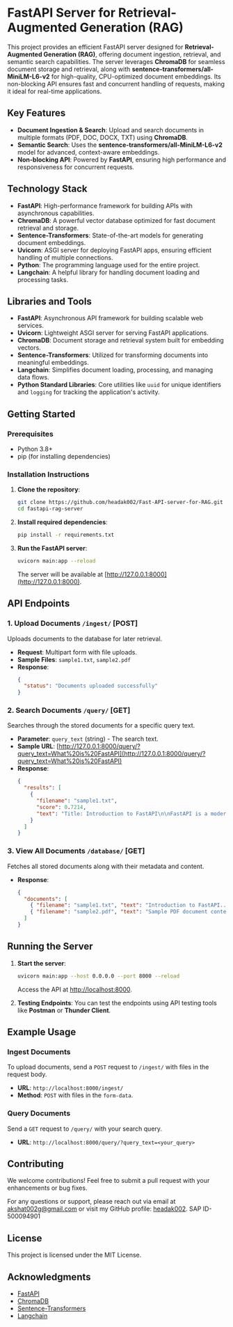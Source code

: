 
# FastAPI Server for Retrieval-Augmented Generation (RAG)

This project provides an efficient FastAPI server designed for **Retrieval-Augmented Generation (RAG)**, offering document ingestion, retrieval, and semantic search capabilities. The server leverages **ChromaDB** for seamless document storage and retrieval, along with **sentence-transformers/all-MiniLM-L6-v2** for high-quality, CPU-optimized document embeddings. Its non-blocking API ensures fast and concurrent handling of requests, making it ideal for real-time applications.

## Key Features
- **Document Ingestion & Search**: Upload and search documents in multiple formats (PDF, DOC, DOCX, TXT) using **ChromaDB**.
- **Semantic Search**: Uses the **sentence-transformers/all-MiniLM-L6-v2** model for advanced, context-aware embeddings.
- **Non-blocking API**: Powered by **FastAPI**, ensuring high performance and responsiveness for concurrent requests.

## Technology Stack
- **FastAPI**: High-performance framework for building APIs with asynchronous capabilities.
- **ChromaDB**: A powerful vector database optimized for fast document retrieval and storage.
- **Sentence-Transformers**: State-of-the-art models for generating document embeddings.
- **Uvicorn**: ASGI server for deploying FastAPI apps, ensuring efficient handling of multiple connections.
- **Python**: The programming language used for the entire project.
- **Langchain**: A helpful library for handling document loading and processing tasks.

## Libraries and Tools
- **FastAPI**: Asynchronous API framework for building scalable web services.
- **Uvicorn**: Lightweight ASGI server for serving FastAPI applications.
- **ChromaDB**: Document storage and retrieval system built for embedding vectors.
- **Sentence-Transformers**: Utilized for transforming documents into meaningful embeddings.
- **Langchain**: Simplifies document loading, processing, and managing data flows.
- **Python Standard Libraries**: Core utilities like `uuid` for unique identifiers and `logging` for tracking the application's activity.

## Getting Started
### Prerequisites
- Python 3.8+ 
- pip (for installing dependencies)

### Installation Instructions
1. **Clone the repository**:
   ```bash
   git clone https://github.com/headak002/Fast-API-server-for-RAG.git
   cd fastapi-rag-server
   ```

2. **Install required dependencies**:
   ```bash
   pip install -r requirements.txt
   ```

3. **Run the FastAPI server**:
   ```bash
   uvicorn main:app --reload
   ```

   The server will be available at [http://127.0.0.1:8000](http://127.0.0.1:8000).

## API Endpoints
### 1. **Upload Documents** `/ingest/` [POST]
Uploads documents to the database for later retrieval.
- **Request**: Multipart form with file uploads.
- **Sample Files**: `sample1.txt`, `sample2.pdf`
- **Response**:
   ```json
   {
     "status": "Documents uploaded successfully"
   }
   ```

### 2. **Search Documents** `/query/` [GET]
Searches through the stored documents for a specific query text.
- **Parameter**: `query_text` (string) - The search text.
- **Sample URL**: 
  [http://127.0.0.1:8000/query/?query_text=What%20is%20FastAPI](http://127.0.0.1:8000/query/?query_text=What%20is%20FastAPI)
- **Response**:
   ```json
   {
     "results": [
       {
         "filename": "sample1.txt",
         "score": 0.7214,
         "text": "Title: Introduction to FastAPI\n\nFastAPI is a modern, high-performance web framework..."
       }
     ]
   }
   ```

### 3. **View All Documents** `/database/` [GET]
Fetches all stored documents along with their metadata and content.
- **Response**:
   ```json
   {
     "documents": [
       { "filename": "sample1.txt", "text": "Introduction to FastAPI..." },
       { "filename": "sample2.pdf", "text": "Sample PDF document content..." }
     ]
   }
   ```

## Running the Server
1. **Start the server**:
   ```bash
   uvicorn main:app --host 0.0.0.0 --port 8000 --reload
   ```

   Access the API at [http://localhost:8000](http://localhost:8000).

2. **Testing Endpoints**: You can test the endpoints using API testing tools like **Postman** or **Thunder Client**.

## Example Usage
### Ingest Documents
To upload documents, send a `POST` request to `/ingest/` with files in the request body.
- **URL**: `http://localhost:8000/ingest/`
- **Method**: `POST` with files in the `form-data`.

### Query Documents
Send a `GET` request to `/query/` with your search query.
- **URL**: `http://localhost:8000/query/?query_text=<your_query>`

## Contributing
We welcome contributions! Feel free to submit a pull request with your enhancements or bug fixes.

For any questions or support, please reach out via email at [akshat002g@gmail.com](mailto:akshat002g@gmail.com) or visit my GitHub profile: [headak002](https://github.com/headak002).
SAP ID- 500094901

## License
This project is licensed under the MIT License.

## Acknowledgments
- [FastAPI](https://fastapi.tiangolo.com/)
- [ChromaDB](https://github.com/chroma-core/chroma)
- [Sentence-Transformers](https://www.sbert.net/)
- [Langchain](https://langchain.com/)

